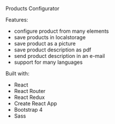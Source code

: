 Products Configurator

Features:
- configure product from many elements
- save products in localstorage
- save product as a picture
- save product description as pdf
- send product description in an e-mail
- support for many languages

Built with:
- React
- React Router
- React Redux
- Create React App
- Bootstrap 4
- Sass
